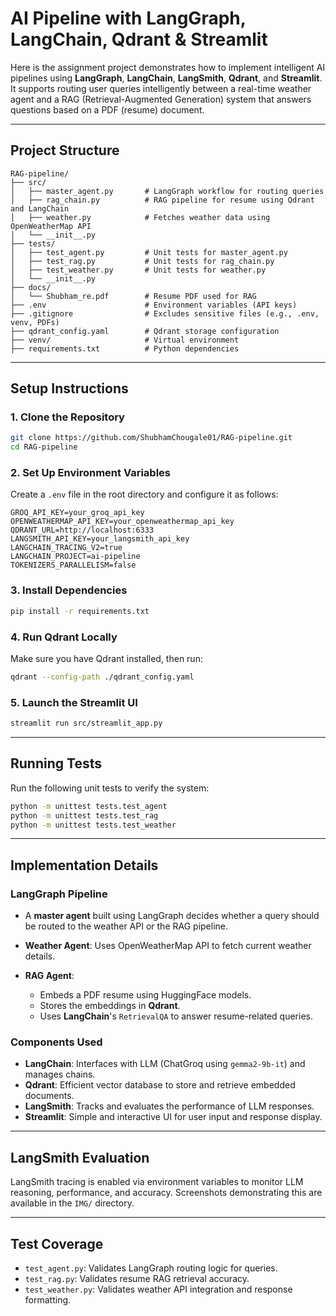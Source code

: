 # AI Pipeline with LangGraph, LangChain, Qdrant & Streamlit

Here is the assignment project demonstrates how to implement intelligent AI pipelines using **LangGraph**, **LangChain**, **LangSmith**, **Qdrant**, and **Streamlit**. It supports routing user queries intelligently between a real-time weather agent and a RAG (Retrieval-Augmented Generation) system that answers questions based on a PDF (resume) document.

---

## Project Structure

```
RAG-pipeline/
├── src/
│   ├── master_agent.py       # LangGraph workflow for routing queries
│   ├── rag_chain.py          # RAG pipeline for resume using Qdrant and LangChain
│   ├── weather.py            # Fetches weather data using OpenWeatherMap API
│   └── __init__.py           
├── tests/
│   ├── test_agent.py         # Unit tests for master_agent.py
│   ├── test_rag.py           # Unit tests for rag_chain.py
│   ├── test_weather.py       # Unit tests for weather.py
│   └── __init__.py           
├── docs/
│   └── Shubham_re.pdf        # Resume PDF used for RAG
├── .env                      # Environment variables (API keys)
├── .gitignore                # Excludes sensitive files (e.g., .env, venv, PDFs)
├── qdrant_config.yaml        # Qdrant storage configuration
├── venv/                     # Virtual environment
├── requirements.txt          # Python dependencies
```

---

## Setup Instructions

### 1. Clone the Repository

```bash
git clone https://github.com/ShubhamChougale01/RAG-pipeline.git
cd RAG-pipeline
```

### 2. Set Up Environment Variables

Create a `.env` file in the root directory and configure it as follows:

```env
GROQ_API_KEY=your_groq_api_key
OPENWEATHERMAP_API_KEY=your_openweathermap_api_key
QDRANT_URL=http://localhost:6333
LANGSMITH_API_KEY=your_langsmith_api_key
LANGCHAIN_TRACING_V2=true
LANGCHAIN_PROJECT=ai-pipeline
TOKENIZERS_PARALLELISM=false
```

### 3. Install Dependencies

```bash
pip install -r requirements.txt
```

### 4. Run Qdrant Locally

Make sure you have Qdrant installed, then run:

```bash
qdrant --config-path ./qdrant_config.yaml
```

### 5. Launch the Streamlit UI

```bash
streamlit run src/streamlit_app.py
```

---

## Running Tests

Run the following unit tests to verify the system:

```bash
python -m unittest tests.test_agent
python -m unittest tests.test_rag
python -m unittest tests.test_weather
```

---

## Implementation Details

### LangGraph Pipeline

* A **master agent** built using LangGraph decides whether a query should be routed to the weather API or the RAG pipeline.
* **Weather Agent**: Uses OpenWeatherMap API to fetch current weather details.
* **RAG Agent**:

  * Embeds a PDF resume using HuggingFace models.
  * Stores the embeddings in **Qdrant**.
  * Uses **LangChain**'s `RetrievalQA` to answer resume-related queries.

### Components Used

* **LangChain**: Interfaces with LLM (ChatGroq using `gemma2-9b-it`) and manages chains.
* **Qdrant**: Efficient vector database to store and retrieve embedded documents.
* **LangSmith**: Tracks and evaluates the performance of LLM responses.
* **Streamlit**: Simple and interactive UI for user input and response display.

---

## LangSmith Evaluation

LangSmith tracing is enabled via environment variables to monitor LLM reasoning, performance, and accuracy. Screenshots demonstrating this are available in the `IMG/` directory.

---

## Test Coverage

* `test_agent.py`: Validates LangGraph routing logic for queries.
* `test_rag.py`: Validates resume RAG retrieval accuracy.
* `test_weather.py`: Validates weather API integration and response formatting.

